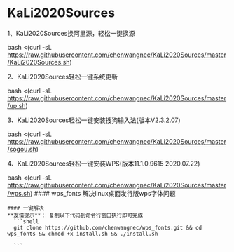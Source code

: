 # KaLi2020Sources
1、KaLi2020Sources换阿里源，轻松一键换源

  bash <(curl -sL https://raw.githubusercontent.com/chenwangnec/KaLi2020Sources/master/KaLi2020Sources.sh)


2、KaLi2020Sources轻松一键系统更新


  bash <(curl -sL https://raw.githubusercontent.com/chenwangnec/KaLi2020Sources/master/up.sh)


3、KaLi2020Sources轻松一键安装搜狗输入法(版本V2.3.2.07)


  bash <(curl -sL https://raw.githubusercontent.com/chenwangnec/KaLi2020Sources/master/sogou.sh)


4、KaLi2020Sources轻松一键安装WPS(版本11.1.0.9615 2020.07.22)


  bash <(curl -sL https://raw.githubusercontent.com/chenwangnec/KaLi2020Sources/master/wps.sh)
    #### wps_fonts
    解决linux桌面发行版wps字体问题

    #### 一键解决
    **友情提示**： 复制以下代码到命令行窗口执行即可完成
      ```shell
      git clone https://github.com/chenwangnec/wps_fonts.git && cd wps_fonts && chmod +x install.sh && ./install.sh

      ```

